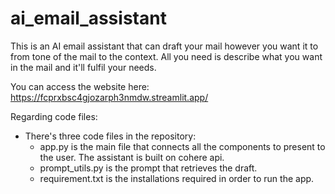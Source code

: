 # ai_email_assistant

This is an AI email assistant that can draft your mail however you want it to from tone of the mail to the context. All you need is describe what you want in the mail and it'll fulfil your needs. 

You can access the website here: https://fcprxbsc4gjozarph3nmdw.streamlit.app/

Regarding code files:
- There's three code files in the repository:
    - app.py is the main file that connects all the components to present to the user. The assistant is built on cohere api. 
    - prompt_utils.py is the prompt that retrieves the draft.
    - requirement.txt is the installations required in order to run the app. 
